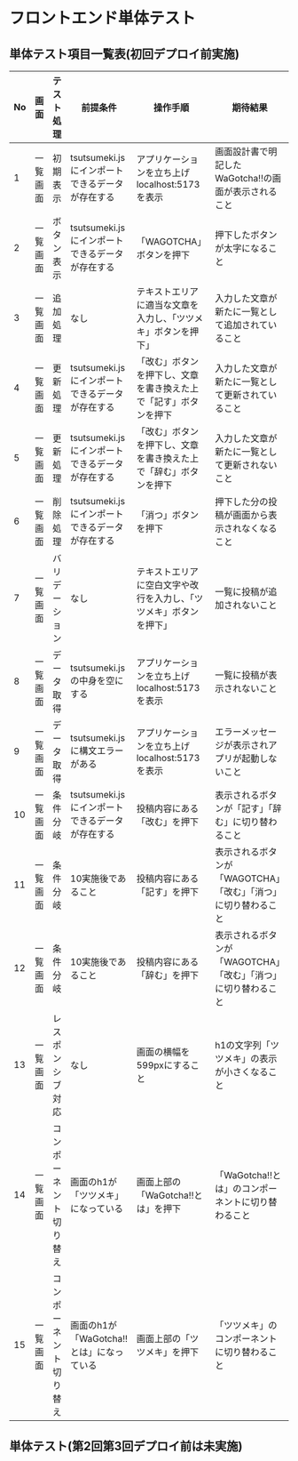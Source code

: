 # フロントエンド単体テスト
## 単体テスト項目一覧表(初回デプロイ前実施)
| No   | 画面 | テスト処理 | 前提条件 | 操作手順 | 期待結果 | 実施結果 |
| --- | ----------- | ------- | ------- | ------- | ------- | ------- |
| 1 | 一覧画面 | 初期表示 | tsutsumeki.jsにインポートできるデータが存在する | アプリケーションを立ち上げlocalhost:5173を表示 | 画面設計書で明記したWaGotcha!!の画面が表示されること |[OK](./tests/no1.md)|
| 2 | 一覧画面 | ボタン表示 | tsutsumeki.jsにインポートできるデータが存在する | 「WAGOTCHA」ボタンを押下 | 押下したボタンが太字になること |[OK](./tests/no2.md)|
| 3 | 一覧画面 | 追加処理 | なし | テキストエリアに適当な文章を入力し、「ツツメキ」ボタンを押下」 | 入力した文章が新たに一覧として追加されていること |[OK](./tests/no3.md)|
| 4 | 一覧画面 | 更新処理 | tsutsumeki.jsにインポートできるデータが存在する | 「改む」ボタンを押下し、文章を書き換えた上で「記す」ボタンを押下 | 入力した文章が新たに一覧として更新されていること |[OK](./tests/no4.md)|
| 5 | 一覧画面 | 更新処理 | tsutsumeki.jsにインポートできるデータが存在する | 「改む」ボタンを押下し、文章を書き換えた上で「辞む」ボタンを押下 | 入力した文章が新たに一覧として更新されないこと |[OK](./tests/no5.md)|
| 6 | 一覧画面 | 削除処理 | tsutsumeki.jsにインポートできるデータが存在する | 「消つ」ボタンを押下 | 押下した分の投稿が画面から表示されなくなること |[OK](./tests/no6.md)|
| 7 | 一覧画面 | バリデーション | なし | テキストエリアに空白文字や改行を入力し、「ツツメキ」ボタンを押下」 | 一覧に投稿が追加されないこと |[OK](./tests/no7.md)|
| 8 | 一覧画面 | データ取得 | tsutsumeki.jsの中身を空にする | アプリケーションを立ち上げlocalhost:5173を表示 | 一覧に投稿が表示されないこと |[OK](./tests/no8.md)|
| 9 | 一覧画面 | データ取得 | tsutsumeki.jsに構文エラーがある | アプリケーションを立ち上げlocalhost:5173を表示 | エラーメッセージが表示されアプリが起動しないこと |[OK](./tests/no9.md)|
| 10 | 一覧画面 | 条件分岐 | tsutsumeki.jsにインポートできるデータが存在する | 投稿内容にある「改む」を押下 | 表示されるボタンが「記す」「辞む」に切り替わること |[OK](./tests/no10-11-12.md)|
| 11 | 一覧画面 | 条件分岐 | 10実施後であること | 投稿内容にある「記す」を押下 | 表示されるボタンが「WAGOTCHA」「改む」「消つ」に切り替わること |[OK](./tests/no10-11-12.md)|
| 12 | 一覧画面 | 条件分岐 | 10実施後であること | 投稿内容にある「辞む」を押下 | 表示されるボタンが「WAGOTCHA」「改む」「消つ」に切り替わること |[OK](./tests/no10-11-12.md)|
| 13 | 一覧画面 | レスポンシブ対応 | なし | 画面の横幅を599pxにすること | h1の文字列「ツツメキ」の表示が小さくなること |[OK](./tests/no13.md)|
| 14 | 一覧画面 | コンポーネント切り替え | 画面のh1が「ツツメキ」になっている | 画面上部の「WaGotcha!!とは」を押下 | 「WaGotcha!!とは」のコンポーネントに切り替わること |[OK](./tests/no14-15.md)|
| 15 | 一覧画面 | コンポーネント切り替え | 画面のh1が「WaGotcha!!とは」になっている | 画面上部の「ツツメキ」を押下 | 「ツツメキ」のコンポーネントに切り替わること |[OK](./tests/no14-15.md)|

## 単体テスト(第2回第3回デプロイ前は未実施)